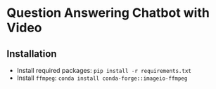 # Question Answering Chatbot with Video

## Installation

- Install required packages: `pip install -r requirements.txt`
- Install `ffmpeg`: `conda install conda-forge::imageio-ffmpeg`
